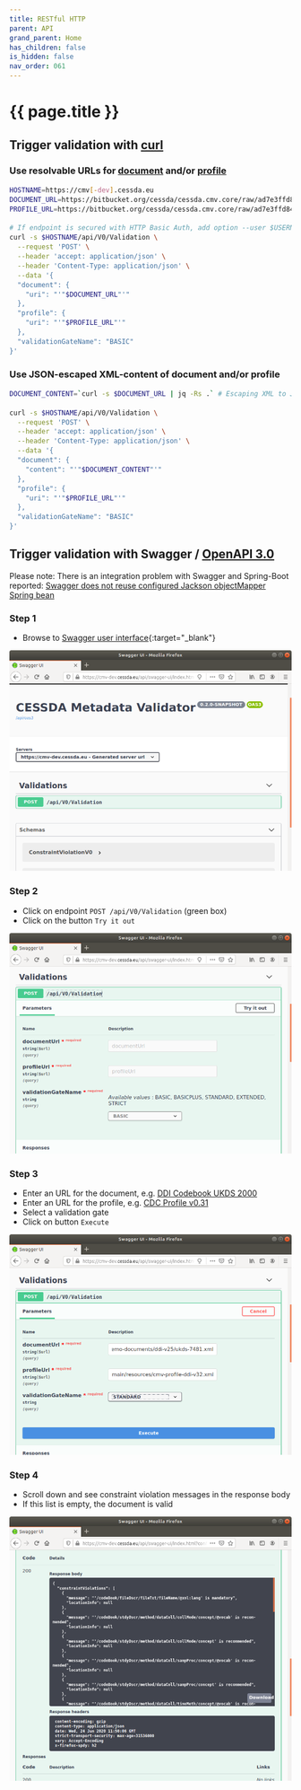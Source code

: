 ```yaml
---
title: RESTful HTTP
parent: API
grand_parent: Home
has_children: false
is_hidden: false
nav_order: 061
---
```


# {{ page.title }}

## Trigger validation with [curl](https://curl.se/)

### Use resolvable URLs for [document](glossary.html#document) and/or [profile](glossary.html#profile)

```bash
HOSTNAME=https://cmv[-dev].cessda.eu
DOCUMENT_URL=https://bitbucket.org/cessda/cessda.cmv.core/raw/ad7e3ffd847ecb9c35faea329fbc7cfe14bfb7a6/src/main/resources/demo-documents/ddi-v25/ukds-2000.xml
PROFILE_URL=https://bitbucket.org/cessda/cessda.cmv.core/raw/ad7e3ffd847ecb9c35faea329fbc7cfe14bfb7a6/src/main/resources/demo-documents/ddi-v25/cdc25_profile.xml

# If endpoint is secured with HTTP Basic Auth, add option --user $USERNAME:$PASSWORD
curl -s $HOSTNAME/api/V0/Validation \
  --request 'POST' \
  --header 'accept: application/json' \
  --header 'Content-Type: application/json' \
  --data '{
  "document": {
    "uri": "'"$DOCUMENT_URL"'"
  },
  "profile": {
    "uri": "'"$PROFILE_URL"'"
  },
  "validationGateName": "BASIC"
}'
```

### Use JSON-escaped XML-content of document and/or profile

```bash
DOCUMENT_CONTENT=`curl -s $DOCUMENT_URL | jq -Rs .` # Escaping XML to JSON is still not correct!

curl -s $HOSTNAME/api/V0/Validation \
  --request 'POST' \
  --header 'accept: application/json' \
  --header 'Content-Type: application/json' \
  --data '{
  "document": {
    "content": "'"$DOCUMENT_CONTENT"'"
  },
  "profile": {
    "uri": "'"$PROFILE_URL"'"
  },
  "validationGateName": "BASIC"
}'
```

## Trigger validation with Swagger / [OpenAPI 3.0](https://swagger.io/specification)

Please note: There is an integration problem with Swagger and Spring-Boot reported:
 [Swagger does not reuse configured Jackson objectMapper Spring bean](https://github.com/cessda/cessda.cmv.server/issues/43)

### Step 1

* Browse to [Swagger user interface](https://api.tech.cessda.eu/){:target="_blank"}

![Step 1](images/user-documentation/swagger-tutorial-01.png)

### Step 2

* Click on endpoint `POST /api/V0/Validation` (green box)
* Click on the button `Try it out`

![Step 2](images/user-documentation/swagger-tutorial-02.png)

### Step 3

* Enter an URL for the document, e.g. [DDI Codebook UKDS 2000](https://bitbucket.org/cessda/cessda.cmv.core/raw/8d0ea9d6a731fa06bde8c8f2b231c2e974aa7130/src/main/resources/demo-documents/ddi-v25/ukds-2000.xml)
* Enter an URL for the profile, e.g. [CDC Profile v0.31](https://bitbucket.org/cessda/cessda.cmv.core/raw/8d0ea9d6a731fa06bde8c8f2b231c2e974aa7130/src/main/resources/demo-documents/ddi-v25/cdc25_profile.xml)
* Select a validation gate
* Click on button `Execute`

![Step 3](images/user-documentation/swagger-tutorial-03.png)

### Step 4

* Scroll down and see constraint violation messages in the response body
* If this list is empty, the document is valid

![Step 4](images/user-documentation/swagger-tutorial-04.png)
